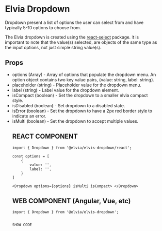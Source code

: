# Elvia Dropdown

Dropdown present a list of options the user can select from and have typically 5-10 options to choose from.

The Elvia dropdown is created using the [react-select](https://github.com/JedWatson/react-select) package. It
is important to note that the value(s) selected, are objects of the same type as the input options, not just
simple string value(s).

## Props

- options (Array<object>) - Array of options that populate the dropdown menu. An option object contains two
  key value pairs, {value: string, label: string}.
- placeholder (string) - Placeholder value for the dropdown menu.
- label (string) - Label value for the dropdown element.
- isCompact (boolean) - Set the dropdown to a smaller elvia compact style.
- isDisabled (boolean) - Set dropdown to a disabled state.
- isError (boolean) - Set the dropdown to have a 2px red border style to indicate an error.
- isMulti (boolean) - Set the dropdown to accept multiple values.

## REACT COMPONENT

```
import { Dropdown } from '@elvia/elvis-dropdown/react';

const options = [
    {
        value: '',
        label: '',
    }
]

```

```
<Dropdown options={options} isMulti isCompact> </Dropdown>
```

## WEB COMPONENT (Angular, Vue, etc)

```
import { Dropdown } from '@elvia/elvis-dropdown';
```

```

SHOW CODE
```
